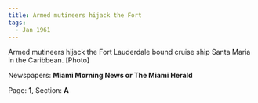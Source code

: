 ```yaml
---  
title: Armed mutineers hijack the Fort  
tags:  
  - Jan 1961  
---  
```

  
Armed mutineers hijack the Fort Lauderdale bound cruise ship Santa Maria in the Caribbean. [Photo]  
  
Newspapers: **Miami Morning News or The Miami Herald**  
  
Page: **1**, Section: **A** 
